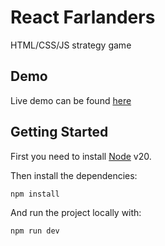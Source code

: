 # React Farlanders

HTML/CSS/JS strategy game

## Demo

Live demo can be found [here](https://tonai.github.io/react-farlanders)

## Getting Started

First you need to install [Node](http://nodejs.org/) v20.

Then install the dependencies:

```shell
npm install
```

And run the project locally with:

```shell
npm run dev
```

